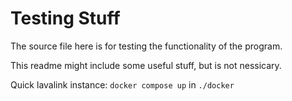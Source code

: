 # Testing Stuff

The source file here is for testing the functionality of the program.

This readme might include some useful stuff, but is not nessicary.

Quick lavalink instance: `docker compose up` in `./docker`